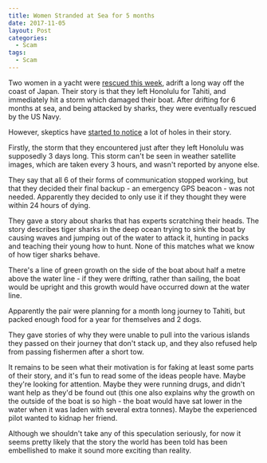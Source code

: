 ```yaml
---
title: Women Stranded at Sea for 5 months
date: 2017-11-05
layout: Post
categories:
  - Scam
tags:
  - Scam
---
```


Two women in a yacht were [rescued this week](https://www.gizmodo.com.au/2017/11/experts-question-details-from-the-story-of-two-women-stranded-at-sea-for-5-months/), adrift a long way off the coast of Japan. Their story is that they left Honolulu for Tahiti, and immediately hit a storm which damaged their boat. After drifting for 6 months at sea, and being attacked by sharks, they were eventually rescued by the US Navy.

<!-- more -->

However, skeptics have [started to notice](https://unreasonablydangerousonionrings.com/2017/10/31/19-reasons-this-survival-story-smells-fishy/) a lot of holes in their story.

Firstly, the storm that they encountered just after they left Honolulu was supposedly 3 days long. This storm can't be seen in weather satellite images, which are taken every 3 hours, and wasn't reported by anyone else.

They say that all 6 of their forms of communication stopped working, but that they decided their final backup - an emergency GPS beacon - was not needed. Apparently they decided to only use it if they thought they were within 24 hours of dying.

They gave a story about sharks that has experts scratching their heads. The story describes tiger sharks in the deep ocean trying to sink the boat by causing waves and jumping out of the water to attack it, hunting in packs and teaching their young how to hunt. None of this matches what we know of how tiger sharks behave.

There's a line of green growth on the side of the boat about half a metre above the water line - if they were drifting, rather than sailing, the boat would be upright and this growth would have occurred down at the water line.

Apparently the pair were planning for a month long journey to Tahiti, but packed enough food for a year for themselves and 2 dogs.

They gave stories of why they were unable to pull into the various islands they passed on their journey that don't stack up, and they also refused help from passing fishermen after a short tow.

It remains to be seen what their motivation is for faking at least some parts of their story, and it's fun to read some of the ideas people have. Maybe they're looking for attention. Maybe they were running drugs, and didn't want help as they'd be found out (this one also explains why the growth on the outside of the boat is so high - the boat would have sat lower in the water when it was laden with several extra tonnes). Maybe the experienced pilot wanted to kidnap her friend.

Although we shouldn't take any of this speculation seriously, for now it seems pretty likely that the story the world has been told has been embellished to make it sound more exciting than reality.

